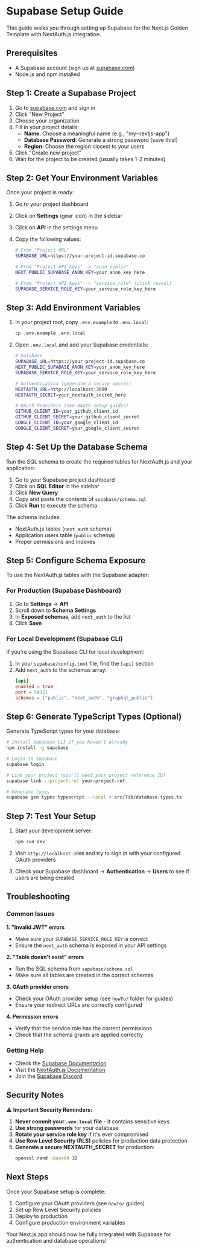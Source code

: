 # Supabase Setup Guide

This guide walks you through setting up Supabase for the Next.js Golden Template with NextAuth.js integration.

## Prerequisites

- A Supabase account (sign up at [supabase.com](https://supabase.com))
- Node.js and npm installed

## Step 1: Create a Supabase Project

1. Go to [supabase.com](https://supabase.com) and sign in
2. Click "New Project"
3. Choose your organization
4. Fill in your project details:
   - **Name**: Choose a meaningful name (e.g., "my-nextjs-app")
   - **Database Password**: Generate a strong password (save this!)
   - **Region**: Choose the region closest to your users
5. Click "Create new project"
6. Wait for the project to be created (usually takes 1-2 minutes)

## Step 2: Get Your Environment Variables

Once your project is ready:

1. Go to your project dashboard
2. Click on **Settings** (gear icon) in the sidebar
3. Click on **API** in the settings menu
4. Copy the following values:

   ```bash
   # From "Project URL"
   SUPABASE_URL=https://your-project-id.supabase.co
   
   # From "Project API keys" -> "anon public" 
   NEXT_PUBLIC_SUPABASE_ANON_KEY=your_anon_key_here
   
   # From "Project API keys" -> "service_role" (click reveal)
   SUPABASE_SERVICE_ROLE_KEY=your_service_role_key_here
   ```

## Step 3: Add Environment Variables

1. In your project root, copy `.env.example` to `.env.local`:
   ```bash
   cp .env.example .env.local
   ```

2. Open `.env.local` and add your Supabase credentials:
   ```bash
   # Database
   SUPABASE_URL=https://your-project-id.supabase.co
   NEXT_PUBLIC_SUPABASE_ANON_KEY=your_anon_key_here
   SUPABASE_SERVICE_ROLE_KEY=your_service_role_key_here
   
   # Authentication (generate a secure secret)
   NEXTAUTH_URL=http://localhost:3000
   NEXTAUTH_SECRET=your_nextauth_secret_here
   
   # OAuth Providers (see OAuth setup guides)
   GITHUB_CLIENT_ID=your_github_client_id
   GITHUB_CLIENT_SECRET=your_github_client_secret
   GOOGLE_CLIENT_ID=your_google_client_id
   GOOGLE_CLIENT_SECRET=your_google_client_secret
   ```

## Step 4: Set Up the Database Schema

Run the SQL schema to create the required tables for NextAuth.js and your application:

1. Go to your Supabase project dashboard
2. Click on **SQL Editor** in the sidebar
3. Click **New Query**
4. Copy and paste the contents of `supabase/schema.sql`
5. Click **Run** to execute the schema

The schema includes:
- NextAuth.js tables (`next_auth` schema)
- Application users table (`public` schema)
- Proper permissions and indexes

## Step 5: Configure Schema Exposure

To use the NextAuth.js tables with the Supabase adapter:

### For Production (Supabase Dashboard)
1. Go to **Settings** → **API**
2. Scroll down to **Schema Settings**
3. In **Exposed schemas**, add `next_auth` to the list
4. Click **Save**

### For Local Development (Supabase CLI)
If you're using the Supabase CLI for local development:

1. In your `supabase/config.toml` file, find the `[api]` section
2. Add `next_auth` to the schemas array:
   ```toml
   [api]
   enabled = true
   port = 54321
   schemas = ["public", "next_auth", "graphql_public"]
   ```

## Step 6: Generate TypeScript Types (Optional)

Generate TypeScript types for your database:

```bash
# Install Supabase CLI if you haven't already
npm install -g supabase

# Login to Supabase
supabase login

# Link your project (you'll need your project reference ID)
supabase link --project-ref your-project-ref

# Generate types
supabase gen types typescript --local > src/lib/database.types.ts
```

## Step 7: Test Your Setup

1. Start your development server:
   ```bash
   npm run dev
   ```

2. Visit `http://localhost:3000` and try to sign in with your configured OAuth providers

3. Check your Supabase dashboard → **Authentication** → **Users** to see if users are being created

## Troubleshooting

### Common Issues

**1. "Invalid JWT" errors**
- Make sure your `SUPABASE_SERVICE_ROLE_KEY` is correct
- Ensure the `next_auth` schema is exposed in your API settings

**2. "Table doesn't exist" errors**
- Run the SQL schema from `supabase/schema.sql`
- Make sure all tables are created in the correct schemas

**3. OAuth provider errors**
- Check your OAuth provider setup (see `howTo/` folder for guides)
- Ensure your redirect URLs are correctly configured

**4. Permission errors**
- Verify that the service role has the correct permissions
- Check that the schema grants are applied correctly

### Getting Help

- Check the [Supabase Documentation](https://supabase.com/docs)
- Visit the [NextAuth.js Documentation](https://authjs.dev)
- Join the [Supabase Discord](https://discord.supabase.com)

## Security Notes

⚠️ **Important Security Reminders:**

1. **Never commit your `.env.local` file** - it contains sensitive keys
2. **Use strong passwords** for your database
3. **Rotate your service role key** if it's ever compromised
4. **Use Row Level Security (RLS)** policies for production data protection
5. **Generate a secure NEXTAUTH_SECRET** for production:
   ```bash
   openssl rand -base64 32
   ```

## Next Steps

Once your Supabase setup is complete:

1. Configure your OAuth providers (see `howTo/` guides)
2. Set up Row Level Security policies
3. Deploy to production
4. Configure production environment variables

Your Next.js app should now be fully integrated with Supabase for authentication and database operations!
